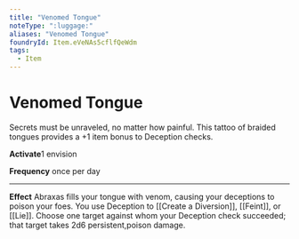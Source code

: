 ```yaml
---
title: "Venomed Tongue"
noteType: ":luggage:"
aliases: "Venomed Tongue"
foundryId: Item.eVeNAs5cflfQeWdm
tags:
  - Item
---
```


# Venomed Tongue

Secrets must be unraveled, no matter how painful. This tattoo of braided tongues provides a +1 item bonus to Deception checks.

**Activate**1 envision

**Frequency** once per day

* * *

**Effect** Abraxas fills your tongue with venom, causing your deceptions to poison your foes. You use Deception to [[Create a Diversion]], [[Feint]], or [[Lie]]. Choose one target against whom your Deception check succeeded; that target takes 2d6 persistent,poison damage.
